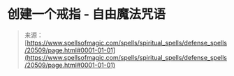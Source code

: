 <!--yml

category: 未分类

日期：2024-06-12 19:03:23

-->

# 创建一个戒指 - 自由魔法咒语

> 来源：[https://www.spellsofmagic.com/spells/spiritual_spells/defense_spells/20509/page.html#0001-01-01](https://www.spellsofmagic.com/spells/spiritual_spells/defense_spells/20509/page.html#0001-01-01)
